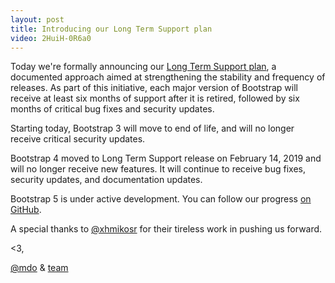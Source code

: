 ```yaml
---
layout: post
title: Introducing our Long Term Support plan
video: 2HuiH-0R6a0
---
```


Today we're formally announcing our [Long Term Support plan](https://github.com/twbs/release), a documented approach aimed at strengthening the stability and frequency of releases. As part of this initiative, each major version of Bootstrap will receive at least six months of support after it is retired, followed by six months of critical bug fixes and security updates.

Starting today, Bootstrap 3 will move to end of life, and will no longer receive critical security updates.

Bootstrap 4 moved to Long Term Support release on February 14, 2019 and will no longer receive new features. It will continue to receive bug fixes, security updates, and documentation updates.

Bootstrap 5 is under active development. You can follow our progress [on GitHub](https://github.com/twbs/bootstrap).

A special thanks to [@xhmikosr](https://github.com/xhmikosr) for their tireless work in pushing us forward.

<3,<br>

[@mdo](https://github.com/mdo) & [team](https://github.com/twbs)
